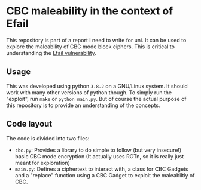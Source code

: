 
CBC maleability in the context of Efail
=======================================

This repository is part of a report I need to write for uni. It can be used to
explore the maleability of CBC mode block ciphers. This is critical to
understanding the [Efail vulnerability](https://efail.de).


Usage
-----

This was developed using python `3.8.2` on a GNU/Linux system. It should work
with many other versions of python though. To simply run the "exploit", run
`make` or `python main.py`. But of course the actual purpose of this repository
is to provide an understanding of the concepts.

Code layout
-----------

The code is divided into two files:

- `cbc.py`: Provides a library to do simple to follow (but very insecure!) basic
  CBC mode encryption (It actually uses ROTn, so it is really just meant for
  exploration)
- `main.py`: Defines a ciphertext to interact with, a class for CBC Gadgets and
  a "replace" function using a CBC Gadget to exploit the maleabiltiy of CBC.

